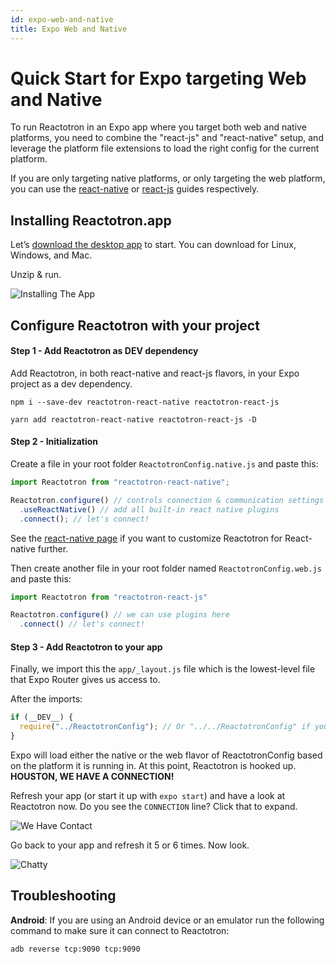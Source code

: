 ```yaml
---
id: expo-web-and-native
title: Expo Web and Native
---
```


# Quick Start for Expo targeting Web and Native

To run Reactotron in an Expo app where you target both web and native platforms, you need to combine the "react-js" and "react-native" setup, and leverage the platform file extensions to load the right config for the current platform.

If you are only targeting native platforms, or only targeting the web platform, you can use the [react-native](./react-native.md) or [react-js](./react-js.md) guides respectively.

## Installing Reactotron.app

Let’s [download the desktop app](https://github.com/infinitered/reactotron/releases?q=reactotron-app&expanded=true) to start. You can download for Linux, Windows, and Mac.

Unzip & run.

![Installing The App](./images/react-js/installing.jpg)

## Configure Reactotron with your project

#### **Step 1 - Add Reactotron as DEV dependency**

Add Reactotron, in both react-native and react-js flavors, in your Expo project as a dev dependency.

```
npm i --save-dev reactotron-react-native reactotron-react-js
```

```
yarn add reactotron-react-native reactotron-react-js -D
```

#### **Step 2 - Initialization**

Create a file in your root folder `ReactotronConfig.native.js` and paste this:

```js
import Reactotron from "reactotron-react-native";

Reactotron.configure() // controls connection & communication settings
  .useReactNative() // add all built-in react native plugins
  .connect(); // let's connect!
```

See the [react-native page](./react-native.md) if you want to customize Reactotron for React-native further.

Then create another file in your root folder named `ReactotronConfig.web.js` and paste this:

```js
import Reactotron from "reactotron-react-js"

Reactotron.configure() // we can use plugins here
  .connect() // let's connect!
```

#### **Step 3 - Add Reactotron to your app**

Finally, we import this the `app/_layout.js` file which is the lowest-level file that Expo Router gives us access to.

After the imports:

```js
if (__DEV__) {
  require("../ReactotronConfig"); // Or "../../ReactotronConfig" if you use a /src folder.
}
```

Expo will load either the native or the web flavor of ReactotronConfig based on the platform it is running in. At this point, Reactotron is hooked up. **HOUSTON, WE HAVE A CONNECTION!**

Refresh your app (or start it up with `expo start`) and have a look at Reactotron now. Do you see the `CONNECTION` line? Click that to expand.

![We Have Contact](./images/react-native/first-connect.jpg)

Go back to your app and refresh it 5 or 6 times. Now look.

![Chatty](./images/react-native/spammy.jpg)

## Troubleshooting

**Android**: If you are using an Android device or an emulator run the following command to make sure it can connect to Reactotron:

```
adb reverse tcp:9090 tcp:9090
```
